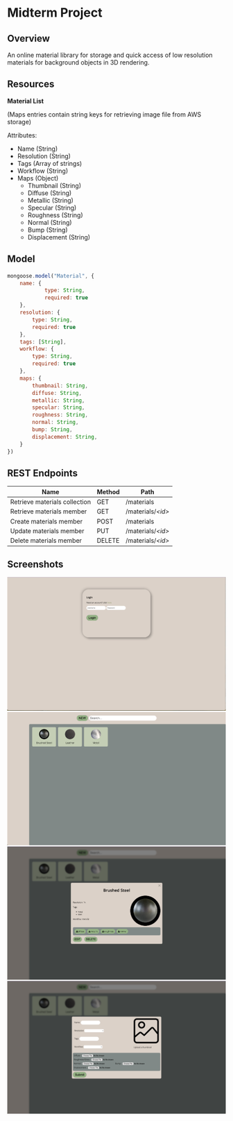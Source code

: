 # Midterm Project

## Overview

An online material library for storage and quick access of low resolution materials for background objects in 3D rendering.

## Resources

**Material List**

(Maps entries contain string keys for retrieving image file from AWS storage)

Attributes:
* Name (String)
* Resolution (String)
* Tags (Array of strings)
* Workflow (String)
* Maps (Object)
    * Thumbnail (String)
    * Diffuse (String)
    * Metallic (String)
    * Specular (String)
    * Roughness (String)
    * Normal (String)
    * Bump (String)
    * Displacement (String)

## Model

```javascript
mongoose.model("Material", {
    name: {
            type: String,
            required: true
    },
    resolution: {
        type: String,
        required: true
    },
    tags: [String],
    workflow: {
        type: String,
        required: true
    },
    maps: {
        thumbnail: String,
        diffuse: String,
        metallic: String,
        specular: String,
        roughness: String,
        normal: String,
        bump: String,
        displacement: String,
    }
})
```

## REST Endpoints

Name                             | Method | Path
---------------------------------|--------|-------------
Retrieve materials collection    | GET    | /materials
Retrieve materials member        | GET    | /materials/*\<id\>* 
Create materials member          | POST   | /materials
Update materials member          | PUT    | /materials/*\<id\>* 
Delete materials member          | DELETE | /materials/*\<id\>* 

## Screenshots
![login](./login.png)
![materials](./materials.png)
![details](./details.png)
![new_material](./new_material.png)
